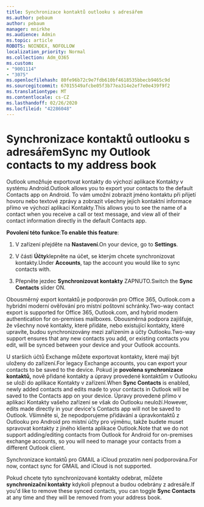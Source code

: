 ```yaml
---
title: Synchronizace kontaktů outlooku s adresářem
ms.author: pebaum
author: pebaum
manager: mnirkhe
ms.audience: Admin
ms.topic: article
ROBOTS: NOINDEX, NOFOLLOW
localization_priority: Normal
ms.collection: Adm_O365
ms.custom:
- "9001114"
- "3075"
ms.openlocfilehash: 80fe96b72c9e7fdb610bf4618535bbecb9465c9d
ms.sourcegitcommit: 67015549afcbe05f3b77ea314e2ef7e0e439f9f2
ms.translationtype: MT
ms.contentlocale: cs-CZ
ms.lasthandoff: 02/26/2020
ms.locfileid: "42286048"
---
```

# <a name="sync-my-outlook-contacts-to-my-address-book"></a><span data-ttu-id="3e822-102">Synchronizace kontaktů outlooku s adresářem</span><span class="sxs-lookup"><span data-stu-id="3e822-102">Sync my Outlook contacts to my address book</span></span>

<span data-ttu-id="3e822-103">Outlook umožňuje exportovat kontakty do výchozí aplikace Kontakty v systému Android.</span><span class="sxs-lookup"><span data-stu-id="3e822-103">Outlook allows you to export your contacts to the default Contacts app on Android.</span></span> <span data-ttu-id="3e822-104">To vám umožní zobrazit jméno kontaktu při přijetí hovoru nebo textové zprávy a zobrazit všechny jejich kontaktní informace přímo ve výchozí aplikaci Kontakty.</span><span class="sxs-lookup"><span data-stu-id="3e822-104">This allows you to see the name of a contact when you receive a call or text message, and view all of their contact information directly in the default Contacts app.</span></span>
 
<span data-ttu-id="3e822-105">**Povolení této funkce**:</span><span class="sxs-lookup"><span data-stu-id="3e822-105">**To enable this feature**:</span></span>
 
1. <span data-ttu-id="3e822-106">V zařízení přejděte na **Nastavení**.</span><span class="sxs-lookup"><span data-stu-id="3e822-106">On your device, go to **Settings**.</span></span>

2. <span data-ttu-id="3e822-107">V části **Účty**klepněte na účet, se kterým chcete synchronizovat kontakty.</span><span class="sxs-lookup"><span data-stu-id="3e822-107">Under **Accounts**, tap the account you would like to sync contacts with.</span></span>

3. <span data-ttu-id="3e822-108">Přepněte jezdec **Synchronizovat kontakty** ZAPNUTO.</span><span class="sxs-lookup"><span data-stu-id="3e822-108">Switch the **Sync Contacts** slider ON.</span></span>
 
<span data-ttu-id="3e822-109">Obousměrný export kontaktů je podporován pro Office 365, Outlook.com a hybridní moderní ověřování pro místní poštovní schránky.</span><span class="sxs-lookup"><span data-stu-id="3e822-109">Two-way contact export is supported for Office 365, Outlook.com, and hybrid modern authentication for on-premises mailboxes.</span></span> <span data-ttu-id="3e822-110">Obousměrná podpora zajišťuje, že všechny nové kontakty, které přidáte, nebo existující kontakty, které upravíte, budou synchronizovány mezi zařízením a účty Outlooku.</span><span class="sxs-lookup"><span data-stu-id="3e822-110">Two-way support ensures that any new contacts you add, or existing contacts you edit, will be synced between your device and your Outlook accounts.</span></span>
 
<span data-ttu-id="3e822-111">U starších účtů Exchange můžete exportovat kontakty, které mají být uloženy do zařízení.</span><span class="sxs-lookup"><span data-stu-id="3e822-111">For legacy Exchange accounts, you can export your contacts to be saved to the device.</span></span> <span data-ttu-id="3e822-112">Pokud je **povolena synchronizace kontaktů,** nově přidané kontakty a úpravy provedené kontaktům v Outlooku se uloží do aplikace Kontakty v zařízení.</span><span class="sxs-lookup"><span data-stu-id="3e822-112">When **Sync Contacts** is enabled, newly added contacts and edits made to your contacts in Outlook will be saved to the Contacts app on your device.</span></span> <span data-ttu-id="3e822-113">Úpravy provedené přímo v aplikaci Kontakty vašeho zařízení se však do Outlooku neuloží.</span><span class="sxs-lookup"><span data-stu-id="3e822-113">However, edits made directly in your device's Contacts app will not be saved to Outlook.</span></span> <span data-ttu-id="3e822-114">Všimněte si, že nepodporujeme přidávání a úpravkontaktů z Outlooku pro Android pro místní účty pro výměnu, takže budete muset spravovat kontakty z jiného klienta aplikace Outlook.</span><span class="sxs-lookup"><span data-stu-id="3e822-114">Note that we do not support adding/editing contacts from Outlook for Android for on-premises exchange accounts, so you will need to manage your contacts from a different Outlook client.</span></span>
 
<span data-ttu-id="3e822-115">Synchronizace kontaktů pro GMAIL a iCloud prozatím není podporována.</span><span class="sxs-lookup"><span data-stu-id="3e822-115">For now, contact sync for GMAIL and iCloud is not supported.</span></span>
 
<span data-ttu-id="3e822-116">Pokud chcete tyto synchronizované kontakty odebrat, můžete **synchronizační kontakty** kdykoli přepnout a budou odebrány z adresáře.</span><span class="sxs-lookup"><span data-stu-id="3e822-116">If you'd like to remove these synced contacts, you can toggle **Sync Contacts** at any time and they will be removed from your address book.</span></span>
